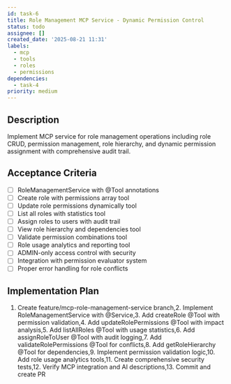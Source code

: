 ```yaml
---
id: task-6
title: Role Management MCP Service - Dynamic Permission Control
status: todo
assignee: []
created_date: '2025-08-21 11:31'
labels:
  - mcp
  - tools
  - roles
  - permissions
dependencies:
  - task-4
priority: medium
---
```


## Description

Implement MCP service for role management operations including role CRUD, permission management, role hierarchy, and dynamic permission assignment with comprehensive audit trail.

## Acceptance Criteria

- [ ] RoleManagementService with @Tool annotations
- [ ] Create role with permissions array tool
- [ ] Update role permissions dynamically tool
- [ ] List all roles with statistics tool
- [ ] Assign roles to users with audit trail
- [ ] View role hierarchy and dependencies tool
- [ ] Validate permission combinations tool
- [ ] Role usage analytics and reporting tool
- [ ] ADMIN-only access control with security
- [ ] Integration with permission evaluator system
- [ ] Proper error handling for role conflicts

## Implementation Plan

1. Create feature/mcp-role-management-service branch,2. Implement RoleManagementService with @Service,3. Add createRole @Tool with permission validation,4. Add updateRolePermissions @Tool with impact analysis,5. Add listAllRoles @Tool with usage statistics,6. Add assignRoleToUser @Tool with audit logging,7. Add validateRolePermissions @Tool for conflicts,8. Add getRoleHierarchy @Tool for dependencies,9. Implement permission validation logic,10. Add role usage analytics tools,11. Create comprehensive security tests,12. Verify MCP integration and AI descriptions,13. Commit and create PR
